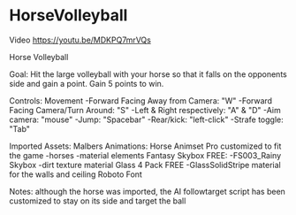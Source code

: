 # HorseVolleyball

Video
https://youtu.be/MDKPQ7mrVQs

Horse Volleyball

Goal:
	Hit the large volleyball with your horse so that it falls on the opponents side
	and gain a point. Gain 5 points to win.

Controls:
	Movement
	-Forward Facing Away from Camera: "W"
	-Forward Facing Camera/Turn Around: "S"
	-Left & Right respectively: "A" & "D"
	-Aim camera: "mouse"
	-Jump: "Spacebar"
	-Rear/kick: "left-click"
	-Strafe toggle: "Tab" 

Imported Assets:
	Malbers Animations: Horse Animset Pro customized to fit the game
		-horses
		-material elements
	Fantasy Skybox FREE: 
		-FS003_Rainy Skybox
		-dirt texture material
	Glass 4 Pack FREE
		-GlassSolidStripe material for the walls and ceiling
	Roboto Font

Notes:
	although the horse was imported, the AI followtarget script has been customized to stay on its side and target the ball

	

